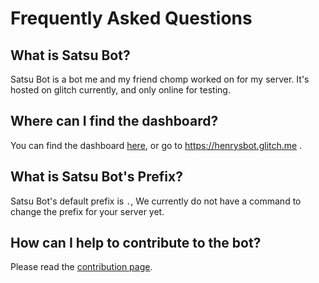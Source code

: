 # Frequently Asked Questions

## What is Satsu Bot?

Satsu Bot is a bot me and my friend chomp worked on for my server. It's hosted on glitch currently, and only online for testing.

## Where can I find the dashboard?

You can find the dashboard [here](https://henrysbot.glitch.me), or go to https://henrysbot.glitch.me .

## What is Satsu Bot's Prefix?

Satsu Bot's default prefix is `.`, We currently do not have a command to change the prefix for your server yet.

## How can I help to contribute to the bot?

Please read the [contribution page](/contribution).